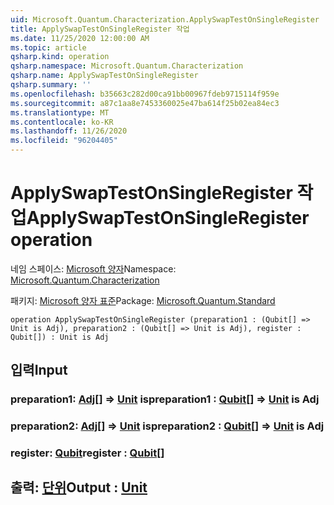 ```yaml
---
uid: Microsoft.Quantum.Characterization.ApplySwapTestOnSingleRegister
title: ApplySwapTestOnSingleRegister 작업
ms.date: 11/25/2020 12:00:00 AM
ms.topic: article
qsharp.kind: operation
qsharp.namespace: Microsoft.Quantum.Characterization
qsharp.name: ApplySwapTestOnSingleRegister
qsharp.summary: ''
ms.openlocfilehash: b35663c282d00ca91bb00967fdeb9715114f959e
ms.sourcegitcommit: a87c1aa8e7453360025e47ba614f25b02ea84ec3
ms.translationtype: MT
ms.contentlocale: ko-KR
ms.lasthandoff: 11/26/2020
ms.locfileid: "96204405"
---
```

# <a name="applyswaptestonsingleregister-operation"></a><span data-ttu-id="bf542-102">ApplySwapTestOnSingleRegister 작업</span><span class="sxs-lookup"><span data-stu-id="bf542-102">ApplySwapTestOnSingleRegister operation</span></span>

<span data-ttu-id="bf542-103">네임 스페이스: [Microsoft 양자](xref:Microsoft.Quantum.Characterization)</span><span class="sxs-lookup"><span data-stu-id="bf542-103">Namespace: [Microsoft.Quantum.Characterization](xref:Microsoft.Quantum.Characterization)</span></span>

<span data-ttu-id="bf542-104">패키지: [Microsoft 양자 표준](https://nuget.org/packages/Microsoft.Quantum.Standard)</span><span class="sxs-lookup"><span data-stu-id="bf542-104">Package: [Microsoft.Quantum.Standard](https://nuget.org/packages/Microsoft.Quantum.Standard)</span></span>




```qsharp
operation ApplySwapTestOnSingleRegister (preparation1 : (Qubit[] => Unit is Adj), preparation2 : (Qubit[] => Unit is Adj), register : Qubit[]) : Unit is Adj
```


## <a name="input"></a><span data-ttu-id="bf542-105">입력</span><span class="sxs-lookup"><span data-stu-id="bf542-105">Input</span></span>

### <a name="preparation1--qubit--unit--is-adj"></a><span data-ttu-id="bf542-106">preparation1: [Adj](xref:microsoft.quantum.lang-ref.qubit)[] => [Unit](xref:microsoft.quantum.lang-ref.unit)  is</span><span class="sxs-lookup"><span data-stu-id="bf542-106">preparation1 : [Qubit](xref:microsoft.quantum.lang-ref.qubit)[] => [Unit](xref:microsoft.quantum.lang-ref.unit)  is Adj</span></span>




### <a name="preparation2--qubit--unit--is-adj"></a><span data-ttu-id="bf542-107">preparation2: [Adj](xref:microsoft.quantum.lang-ref.qubit)[] => [Unit](xref:microsoft.quantum.lang-ref.unit)  is</span><span class="sxs-lookup"><span data-stu-id="bf542-107">preparation2 : [Qubit](xref:microsoft.quantum.lang-ref.qubit)[] => [Unit](xref:microsoft.quantum.lang-ref.unit)  is Adj</span></span>




### <a name="register--qubit"></a><span data-ttu-id="bf542-108">register: [Qubit](xref:microsoft.quantum.lang-ref.qubit)</span><span class="sxs-lookup"><span data-stu-id="bf542-108">register : [Qubit](xref:microsoft.quantum.lang-ref.qubit)[]</span></span>





## <a name="output--unit"></a><span data-ttu-id="bf542-109">출력: [단위](xref:microsoft.quantum.lang-ref.unit)</span><span class="sxs-lookup"><span data-stu-id="bf542-109">Output : [Unit](xref:microsoft.quantum.lang-ref.unit)</span></span>

